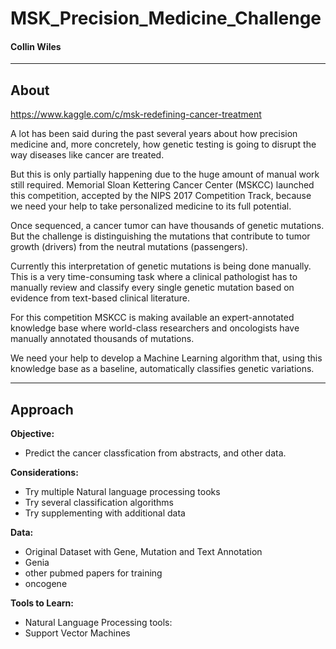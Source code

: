 # MSK_Precision_Medicine_Challenge
#### Collin Wiles
*************
## About
https://www.kaggle.com/c/msk-redefining-cancer-treatment

A lot has been said during the past several years about how precision medicine and, more concretely, how genetic testing is going to disrupt the way diseases like cancer are treated.

But this is only partially happening due to the huge amount of manual work still required. Memorial Sloan Kettering Cancer Center (MSKCC) launched this competition, accepted by the NIPS 2017 Competition Track,  because we need your help to take personalized medicine to its full potential.

Once sequenced, a cancer tumor can have thousands of genetic mutations. But the challenge is distinguishing the mutations that contribute to tumor growth (drivers) from the neutral mutations (passengers). 

Currently this interpretation of genetic mutations is being done manually. This is a very time-consuming task where a clinical pathologist has to manually review and classify every single genetic mutation based on evidence from text-based clinical literature.

For this competition MSKCC is making available an expert-annotated knowledge base where world-class researchers and oncologists have manually annotated thousands of mutations.

We need your help to develop a Machine Learning algorithm that, using this knowledge base as a baseline, automatically classifies genetic variations.

*************

## Approach
**Objective:** 
- Predict the cancer classfication from abstracts, and other data.

**Considerations:**
- Try multiple Natural language processing tooks
- Try several classification algorithms
- Try supplementing with additional data

**Data:**
- Original Dataset with Gene, Mutation and Text Annotation
- Genia
- other pubmed papers for training
- oncogene

**Tools to Learn:**
- Natural Language Processing tools:
- Support Vector Machines
